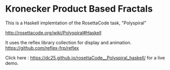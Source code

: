 # Kronecker Product Based Fractals

This is a Haskell implemtation of the RosettaCode task, "Polyspiral"

http://rosettacode.org/wiki/Polyspiral#Haskell

It uses the reflex library collection for display and animation.
https://github.com/reflex-frp/reflex

Click here :  https://dc25.github.io/rosettaCode__Polyspiral_haskell/ for a live demo.

